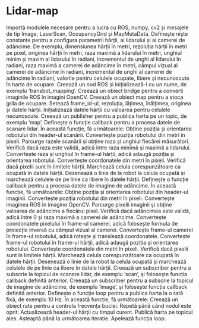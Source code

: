 # Lidar-map
Importă modulele necesare pentru a lucra cu ROS, numpy, cv2 și mesajele de tip Image, LaserScan, OccupancyGrid și MapMetaData.
Definește niște constante pentru a configura parametrii hărții, ai lidarului și ai camerei de adâncime. De exemplu, dimensiunea hărții în metri, rezoluția hărții în metri pe pixel, originea hărții în metri, raza maximă a lidarului în metri, unghiul minim și maxim al lidarului în radiani, incrementul de unghi al lidarului în radiani, raza maximă a camerei de adâncime în metri, câmpul vizual al camerei de adâncime în radiani, incrementul de unghi al camerei de adâncime în radiani, valorile pentru celulele ocupate, libere și necunoscute în harta de ocupare.
Creează un nod ROS și inițializează-l cu un nume, de exemplu ‘transbot_mapping’.
Creează un obiect bridge pentru a converti imaginile ROS în imagini OpenCV.
Creează un obiect map pentru a stoca grila de ocupare. Setează frame_id-ul, rezoluția, lățimea, înălțimea, originea și datele hărții. Inițializează datele hărții cu valoarea pentru celulele necunoscute.
Creează un publisher pentru a publica harta pe un topic, de exemplu ‘map’.
Definește o funcție callback pentru a procesa datele de scanare lidar. În această funcție, fă următoarele:
Obține poziția și orientarea robotului din header-ul scanării.
Convertește poziția robotului din metri în pixeli.
Parcurge razele scanării și obține raza și unghiul fiecărei măsurători.
Verifică dacă raza este validă, adică între raza minimă și maximă a lidarului.
Convertește raza și unghiul în frame-ul hărții, adică adaugă poziția și orientarea robotului.
Convertește coordonatele din metri în pixeli.
Verifică dacă pixelii sunt în limitele hărții.
Marchează celula corespunzătoare ca ocupată în datele hărții.
Desenează o linie de la robot la celula ocupată și marchează celulele de pe linie ca libere în datele hărții.
Definește o funcție callback pentru a procesa datele de imagine de adâncime. În această funcție, fă următoarele:
Obține poziția și orientarea robotului din header-ul imaginii.
Convertește poziția robotului din metri în pixeli.
Convertește imaginea ROS în imagine OpenCV.
Parcurge pixelii imaginii și obține valoarea de adâncime a fiecărui pixel.
Verifică dacă adâncimea este validă, adică între 0 și raza maximă a camerei de adâncime.
Convertește coordonatele pixelului în frame-ul camerei, adică folosește formula de proiecție inversă cu câmpul vizual al camerei.
Convertește frame-ul camerei în frame-ul robotului, adică rotește și translează coordonatele.
Convertește frame-ul robotului în frame-ul hărții, adică adaugă poziția și orientarea robotului.
Convertește coordonatele din metri în pixeli.
Verifică dacă pixelii sunt în limitele hărții.
Marchează celula corespunzătoare ca ocupată în datele hărții.
Desenează o linie de la robot la celula ocupată și marchează celulele de pe linie ca libere în datele hărții.
Creează un subscriber pentru a subscrie la topicul de scanare lidar, de exemplu ‘scan’, și folosește funcția callback definită anterior.
Creează un subscriber pentru a subscrie la topicul de imagine de adâncime, de exemplu ‘image’, și folosește funcția callback definită anterior.
Definește o funcție loop pentru a publica harta la o rată fixă, de exemplu 10 Hz. În această funcție, fă următoarele:
Creează un obiect rate pentru a controla frecvența buclei.
Repetă până când nodul este oprit:
Actualizează header-ul hărții cu timpul curent.
Publică harta pe topicul ales.
Așteaptă până la următoarea iterație.
Apelează funcția loop.
